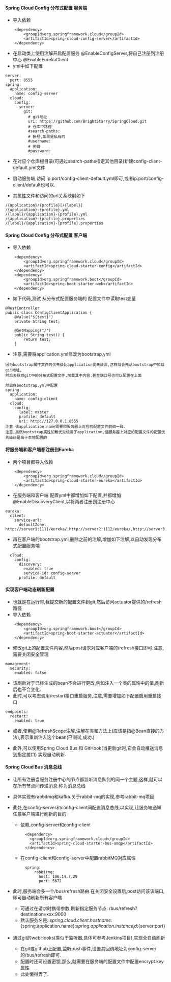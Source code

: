 #### Spring Cloud Config 分布式配置 服务端
* 导入依赖
>
		<dependency>
			<groupId>org.springframework.cloud</groupId>
			<artifactId>spring-cloud-config-server</artifactId>
		</dependency>

>
* 在启动类上使用注解开启配置服务 @EnableConfigServer,将自己注册到注册中心 @EnableEurekaClient
* yml中如下配置
>
    server:
      port: 8555
    spring:
      application:
        name: config-server
      cloud:
        config:
          server:
            git:
              # git地址
              uri: https://github.com/BrightStarry/SpringCloud.git
              # 仓库中路径
              #search-paths:
              # 帐号,如果是私有的
              #username: 
              # 密码
              #password: 
>
* 在对应个仓库根目录(可通过search-paths指定其他目录)新建config-client-default.yml文件
* 启动服务端,访问 ip:port/config-client-default.yml即可,或者ip:port/config-client/default也可以.

* 其属性文件和访问的url关系映射如下
>   
    /{application}/{profile}[/{label}]
    /{application}-{profile}.yml
    /{label}/{application}-{profile}.yml
    /{application}-{profile}.properties
    /{label}/{application}-{profile}.properties
>

#### Spring Cloud Config 分布式配置 客户端
* 导入依赖
>
		<dependency>
			<groupId>org.springframework.cloud</groupId>
			<artifactId>spring-cloud-starter-config</artifactId>
		</dependency>
		<dependency>
			<groupId>org.springframework.boot</groupId>
			<artifactId>spring-boot-starter-web</artifactId>
		</dependency>    
>
* 如下代码,测试 从分布式配置服务端的 配置文件中读取test变量
>
    @RestController
    public class ConfigClientApplication {
    	@Value("${test}")
    	private String test;
    	
    	@GetMapping("/")
    	public String test() {
    		return test;
    	}
>
* 注意,需要将application.yml修改为bootstrap.yml  
>
    因为bootstrap属性文件的优先级比applciation优先级高,这样就会先从bootstrap中加载git地址,
    然后去获取git中的分布式配置文件,加载其中内容.甚至端口号也可以配置在上面
    
    然后在bootstrap.yml中配置
    spring:
      application:
        name: config-client
      cloud:
        config:
          label: master
          profile: default
          uri: http://127.0.0.1:8555
    注意,该application:name需要和服务器上对应的配置文件前缀一致.
    注意,虽然bootstrap属性加载优先级高于application,但服务器上对应的配置文件的配置优先级还是高于本地配置的
>

#### 将服务端和客户端都注册到Eureka
* 两个项目都导入依赖
>
		<dependency>
        	<groupId>org.springframework.cloud</groupId>
        	<artifactId>spring-cloud-starter-eureka</artifactId>
        </dependency>        
>
* 在服务端和客户端 配置yml中都增加如下配置,并都增加@EnableDiscoveryClient,以将两者注册到注册中心
>
    eureka:
      client:
        service-url:
          defaultZone: http://server1:1111/eureka/,http://server2:1112/eureka/,http://server3:1113/eureka/
>
* 再在客户端的bootstrap.yml,删除之前的注解,增加如下注解,以自动发现分布式配置服务端
>
      cloud:
        config:
          discovery:
            enabled: true
            service-id: config-server
          profile: default
>


#### 实现客户端动态刷新配置
* 也就是在运行时,我提交新的配置文件到git,然后访问actuator提供的/refresh路径
* 导入依赖
>
		<dependency>
			<groupId>org.springframework.boot</groupId>
			<artifactId>spring-boot-starter-actuator</artifactId>
		</dependency>    
>
* 修改git上的配置文件内容,然后post请求对应客户端的/refresh接口即可.注意,需要关闭安全管理
>
    management:
      security:
        enabled: false
>
* 该刷新对于已经生成的bean不会进行更改,例如注入一个类的属性中的值,刷新后也不会变化.
* 此时,可以考虑调用/restart接口重启服务,注意,需要增加如下配置启用重启接口
>
    endpoints:
      restart:
        enabled: true
>
* 或者,使用@RefreshScope注解,注解在类和方法上(应该是指@Bean直接的方法),表示重新注入这个bean(已测试,成功.)

* 此外,可以使用Spring Cloud Bus 和 GitHook(当更新git时,它会自动推送消息到指定接口) 实现自动刷新.

#### Spring Cloud Bus 消息总线
* 让所有注册当服务注册中心的节点都监听消息队列的同一个主题,这样,就可以在所有节点间传递消息.称为消息总线
* 具体实现有rabbitmq和kafka.关于rabbit-mq的实现,参考rabbit-mq项目

* 此处,在config-server和config-client间配置消息总线,以实现,让服务端通知任意客户端进行刷新的目的
    * 依赖,config-server和config-client
        >
            <dependency>
              <groupId>org.springframework.cloud</groupId>
              <artifactId>spring-cloud-starter-bus-amqp</artifactId>
            </dependency>
        >
    * 在config-client和config-server中配置rabbitMQ对应属性
        >
            spring:
                rabbitmq:
                  host: 106.14.7.29
                  port: 5672
        >
* 此时,服务端会多一个/bus/refresh路由.在关闭安全设置后,post访问该该端口,即可自动刷新所有客户端.
    * 可通过在请求时携带参数,刷新指定服务节点: /bus/refresh?destination=xxx:9000
    * 默认服务名是: ${spring.cloud.client.hostname}:${spring.application.name}:${spring.application.instance_id}:${server:port}
* 通过git的webHooks(类似于监听器,具体可参考Jenkins项目),实现全自动刷新
    * 在git或github上配置,监听push事件,设置其回调地址为config-server的/bus/refresh即可.
    * 配置时还可设置密钥,那么,就需要在服务端的配置文件中配置encrypt.key属性
    * 此处懒得弄了.